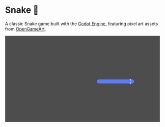 # Snake 🐍

A classic Snake game built with the [Godot Engine](https://godotengine.org/), featuring pixel art assets from [OpenGameArt](https://opengameart.org/content/snake-game-assets).

![screenshot](./screenshot.png)


